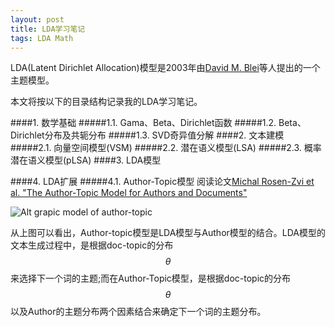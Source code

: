 ```yaml
---
layout: post
title: LDA学习笔记
tags: LDA Math
---
```


LDA(Latent Dirichlet Allocation)模型是2003年由[David M. Blei](http://www.cs.princeton.edu/~blei/)等人提出的一个主题模型。

本文将按以下的目录结构记录我的LDA学习笔记。

####1. 数学基础
#####1.1. Gama、Beta、Dirichlet函数
#####1.2. Beta、Dirichlet分布及共轭分布
#####1.3. SVD奇异值分解
####2. 文本建模
#####2.1. 向量空间模型(VSM)
#####2.2. 潜在语义模型(LSA)
#####2.3. 概率潜在语义模型(pLSA)
####3. LDA模型


####4. LDA扩展
#####4.1. Author-Topic模型
阅读论文[Michal Rosen-Zvi et al. "The Author-Topic Model for Authors and Documents"](http://psiexp.ss.uci.edu/research/papers/uai04_v8.pdf)

![Alt grapic model of author-topic](/note/images/author-topic.png)

从上图可以看出，Author-topic模型是LDA模型与Author模型的结合。LDA模型的文本生成过程中，是根据doc-topic的分布$$\theta$$来选择下一个词的主题;而在Author-Topic模型，是根据doc-topic的分布$$\theta$$以及Author的主题分布两个因素结合来确定下一个词的主题分布。